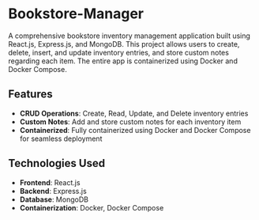 # Bookstore-Manager
A comprehensive bookstore inventory management application built using React.js, Express.js, and MongoDB. This project allows users to create, delete, insert, and update inventory entries, and store custom notes regarding each item. The entire app is containerized using Docker and Docker Compose.

## Features

- **CRUD Operations**: Create, Read, Update, and Delete inventory entries
- **Custom Notes**: Add and store custom notes for each inventory item
- **Containerized**: Fully containerized using Docker and Docker Compose for seamless deployment

## Technologies Used

- **Frontend**: React.js
- **Backend**: Express.js
- **Database**: MongoDB
- **Containerization**: Docker, Docker Compose
